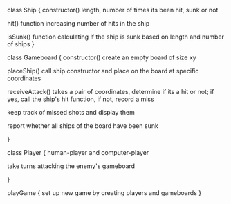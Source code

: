 class Ship {
 constructor() length, number of times its been hit, sunk or not
 
 hit() function increasing number of hits in the ship

 isSunk() function calculating if the ship is sunk based on length and number of ships
}

class Gameboard {
  constructor() create an empty board of size xy
  
  placeShip() call ship constructor and place on the board at specific coordinates
  
  receiveAttack() takes a pair of coordinates, determine if its a hit or not; if yes, call the ship's hit function, if not, record a miss
  
  keep track of missed shots and display them
  
  report whether all ships of the board have been sunk
  
}

class Player {
  human-player and computer-player
  
  take turns attacking the enemy's gameboard
  
}

playGame {
  set up new game by creating players and gameboards
}